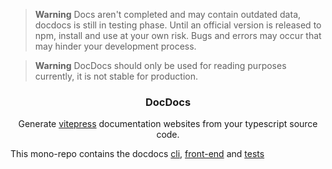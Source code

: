 > **Warning**
> Docs aren't completed and may contain outdated data, docdocs
> is still in testing phase. Until an official version is released to npm, install and use at your own risk. Bugs and errors may occur that may hinder your development process.

> **Warning**
> DocDocs should only be used for reading purposes currently, it is not stable for production.

<div  align="center">

<h3  align="center">DocDocs</h3>

<p  align="center">

Generate [vitepress](https://vitepress.dev/) documentation websites from your typescript source code.

</p>

</div>

This mono-repo contains the docdocs [cli](./cli/), [front-end](./front-end/) and [tests](./tests/)